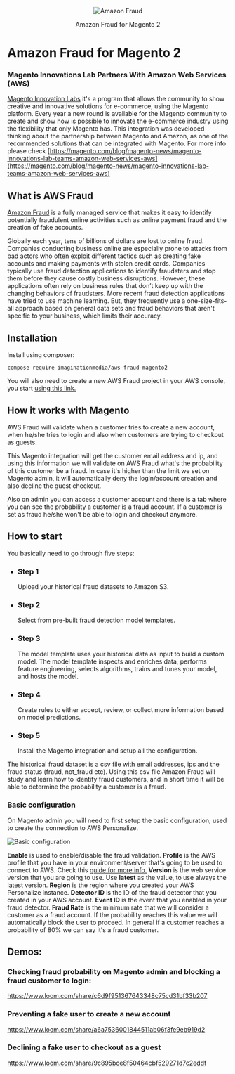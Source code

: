 
<p align="center">
<img src="https://cdn4.iconfinder.com/data/icons/vector-brand-logos/40/AWS-128.png" alt="Amazon Fraud" />
</p>
<p align="center">Amazon Fraud for Magento 2</p>

# Amazon Fraud for Magento 2

### Magento Innovations Lab Partners With Amazon Web Services (AWS)
[Magento Innovation Labs](https://magento.com/innovations-lab) it's a program that allows the community to show creative and innovative solutions for e-commerce, using the Magento platform. Every year a new round is available for the Magento community to create and show how is possible to innovate the e-commerce industry using the flexibility that only Magento has.
This integration was developed thinking about the partnership between Magento and Amazon, as one of the recommended solutions that can be integrated with Magento. For more info please check [https://magento.com/blog/magento-news/magento-innovations-lab-teams-amazon-web-services-aws](https://magento.com/blog/magento-news/magento-innovations-lab-teams-amazon-web-services-aws)

## What is AWS Fraud
[Amazon Fraud]([https://aws.amazon.com/fraud-detector/?nc1=h_ls](https://aws.amazon.com/fraud-detector/?nc1=h_ls)) is a fully managed service that makes it easy to identify potentially fraudulent online activities such as online payment fraud and the creation of fake accounts.

Globally each year, tens of billions of dollars are lost to online fraud. Companies conducting business online are especially prone to attacks from bad actors who often exploit different tactics such as creating fake accounts and making payments with stolen credit cards. Companies typically use fraud detection applications to identify fraudsters and stop them before they cause costly business disruptions. However, these applications often rely on business rules that don’t keep up with the changing behaviors of fraudsters. More recent fraud detection applications have tried to use machine learning. But, they frequently use a one-size-fits-all approach based on general data sets and fraud behaviors that aren't specific to your business, which limits their accuracy.

## Installation
Install using composer:
```ssh
compose require imaginationmedia/aws-fraud-magento2
```
 You will also need to create a new AWS Fraud project in your AWS console, you start [using this link.]([https://console.aws.amazon.com/frauddetector/home?#](https://console.aws.amazon.com/frauddetector/home?#))

## How it works with Magento
AWS Fraud will validate when a customer tries to create a new account, when he/she tries to login and also when customers are trying to checkout as guests.

This Magento integration will get the customer email address and ip, and using this information we will validate on AWS Fraud what's the probability of this customer be a fraud. In case it's higher than the limit we set on Magento admin, it will automatically deny the login/account creation and also decline the guest checkout.

Also on admin you can access a customer account and there is a tab where you can see the probability a customer is a fraud account. If a customer is set as fraud he/she won't be able to login and checkout anymore.

## How to start
You basically need to go through five steps:

-   ### Step 1
    
    Upload your historical fraud datasets to Amazon S3.
-   ### Step 2
    
    Select from pre-built fraud detection model templates.
-   ### Step 3
    
    The model template uses your historical data as input to build a custom model. The model template inspects and enriches data, performs feature engineering, selects algorithms, trains and tunes your model, and hosts the model.
-   ### Step 4
    
    Create rules to either accept, review, or collect more information based on model predictions.
-   ### Step 5
    
    Install the Magento integration and setup all the configuration.

The historical fraud dataset is a csv file with email addresses, ips and the fraud status (fraud, not_fraud etc). Using this csv file Amazon Fraud will study and learn how to identify fraud customers, and in short time it will be able to determine the probability a customer is a fraud.

### Basic configuration
On Magento admin you will need to first setup the basic configuration, used to create the connection to AWS Personalize.

![Basic configuration](https://i.ibb.co/F8xqrMp/fraud.png)

**Enable** is used to enable/disable the fraud validation.
**Profile** is the AWS profile that you have in your environment/server that's going to be used to connect to AWS. Check this [guide for more info.](https://docs.aws.amazon.com/cli/latest/userguide/cli-configure-profiles.html)
**Version** is the web service version that you are going to use. Use **latest** as the value, to use always the latest version.
**Region** is the region where you created your AWS Personalize instance.
**Detector ID** is the ID of the fraud detector that you created in your AWS account.
**Event ID** is the event that you enabled in your fraud detector.
**Fraud Rate** is the minimum rate that we will consider a customer as a fraud account. If the probability reaches this value we will automatically block the user to proceed. In general if a customer reaches a probability of 80% we can say it's a fraud customer.

## Demos:

### Checking fraud probability on Magento admin and blocking a fraud customer to login:
https://www.loom.com/share/c6d9f951367643348c75cd31bf33b207

### Preventing a fake user to create a new account
https://www.loom.com/share/a6a7536001844511ab06f3fe9eb919d2

### Declining a fake user to checkout as a guest
https://www.loom.com/share/9c895bce8f50464cbf529271d7c2eddf